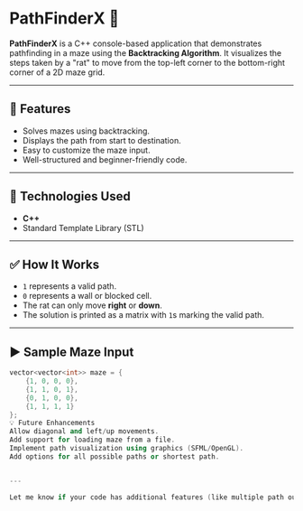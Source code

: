 # PathFinderX 🚀

**PathFinderX** is a C++ console-based application that demonstrates pathfinding in a maze using the **Backtracking Algorithm**. It visualizes the steps taken by a "rat" to move from the top-left corner to the bottom-right corner of a 2D maze grid.

---

## 📌 Features

- Solves mazes using backtracking.
- Displays the path from start to destination.
- Easy to customize the maze input.
- Well-structured and beginner-friendly code.

---

## 🔧 Technologies Used

- **C++**
- Standard Template Library (STL)

---


## ✅ How It Works

- `1` represents a valid path.
- `0` represents a wall or blocked cell.
- The rat can only move **right** or **down**.
- The solution is printed as a matrix with `1`s marking the valid path.

---

## ▶️ Sample Maze Input

```cpp
vector<vector<int>> maze = {
    {1, 0, 0, 0},
    {1, 1, 0, 1},
    {0, 1, 0, 0},
    {1, 1, 1, 1}
};
💡 Future Enhancements
Allow diagonal and left/up movements.
Add support for loading maze from a file.
Implement path visualization using graphics (SFML/OpenGL).
Add options for all possible paths or shortest path.


---

Let me know if your code has additional features (like multiple path outputs, graphical UI, or file I/O) — I can customize this README further.


